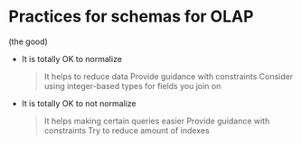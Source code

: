 
# Practices for schemas for OLAP
  (the good)


* It is totally OK to normalize
  > It helps to reduce data
  > Provide guidance with constraints
  > Consider using integer-based types for fields you join on


* It is totally OK to not normalize
  > It helps making certain queries easier
  > Provide guidance with constraints
  > Try to reduce amount of indexes

